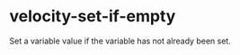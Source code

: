 velocity-set-if-empty
=====================

Set a variable value if the variable has not already been set. 

